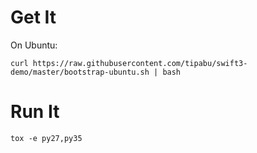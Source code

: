 Get It
======
On Ubuntu:
```
curl https://raw.githubusercontent.com/tipabu/swift3-demo/master/bootstrap-ubuntu.sh | bash
```

Run It
======
```
tox -e py27,py35
```
